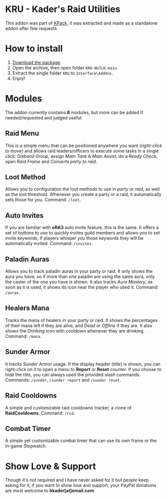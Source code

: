 # KRU - Kader's Raid Utilities

This addon was part of [KPack](https://github.com/bkader/KPack), it was extracted and made as a standalone addon after few requests.

# How to install

1. [Download the package](https://github.com/bkader/KRU-WoTLK/archive/refs/heads/main.zip).
2. Open the archive, then open folder `KRU-WoTLK-main`.
3. Extract the single folder `KRU` to `Interface\AddOns`.
4. Enjoy!

# Modules

The addon currently contains **8** modules, but more can be added if needed/requested and judged useful.

## Raid Menu

This is a simple menu that can be positioned anywhere you want (_right-click to move_) and allows raid leaders/officers to execute some tasks in a single click: _Disband Group_, assign _Main Tank_ & _Main Assist_, do a _Ready Check_, open _Raid Frame_ and _Converts party to raid_.

## Loot Method

Allows you to configuration the loot methods to use in _party_ or _raid_, as well as the loot threshold. Whenever you create a party or a raid, it automatically sets those for you. Command: `/loot`.

## Auto Invites

If you are familiar with **oRA3** auto invite feature, this is the same. It offers a set of buttons to use to quickly invites guild members and allows you to set invite _keywords_, if players whisper you those keywords they will be automatically invited. Command: `/invites`.

## Paladin Auras

Allows you to track paladin auras in your party or raid. It only shows the aura you have, so if more than one paladin are using the same aura, only the caster of the one you have is shown. It also tracks _Aura Mastery_, as soon as it is used, it shows its icon near the player who used it. Command: `/auras`.

## Healers Mana

Tracks the mana of healers in your party or raid. It shows the percentages of their mana left if they are alive, and _Dead_ or _Offline_ if they are. It also shows the _Drinking_ icon with cooldown whenever they are drinking. Command: `/mana`.

## Sunder Armor

It tracks _Sunder Armor_ usage. If the display header (_title_) is shown, you can right-click on it to open a menu to **Report** or **Reset** counter. If you choose to hide the title, you can always used the provided slash commands. Commands: `/sunder`, `/sunder report` and `/sunder reset`.

## Raid Cooldowns

A simple and customizable raid cooldowns tracker, a clone of **RaidCooldowns**. Command: `/rcd`.

## Combat Timer

A simple yet customizable combat timer that can use its own frame or the in-game Stopwatch.

# Show Love & Support

Though it's not required and I have never asked for it but people keep asking for it, if you want to show love and support, your PayPal donations are most welcome to **bkader[at]email.com**.
